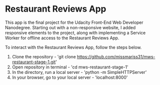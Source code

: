 # Restaurant Reviews App

This app is the final project for the Udacity Front-End Web Developer Nanodegree.  Starting out with a non-responsive website, I added responsive elements to the project, along with implementing a Service Worker for offline access to the Restaurant Reviews App.

To interact with the Restaurant Reviews App, follow the steps below.

1.  Clone the repository - 'git clone https://github.com/missmariss31/mws-restaurant-stage-1.git'
2.  Open repository in terminal - 'cd mws-restaurant-stage-1'
3.  In the directory, run a local server - 'python -m SimpleHTTPServer'
4.  In your browser, go to your local server - 'localhost:8000'
